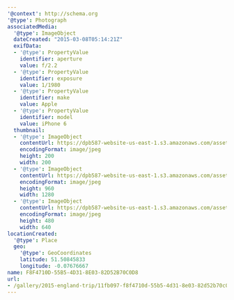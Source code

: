 ```yaml
---
'@context': http://schema.org
'@type': Photograph
associatedMedia:
  '@type': ImageObject
  dateCreated: "2015-03-08T05:14:21Z"
  exifData:
  - '@type': PropertyValue
    identifier: aperture
    value: f/2.2
  - '@type': PropertyValue
    identifier: exposure
    value: 1/1980
  - '@type': PropertyValue
    identifier: make
    value: Apple
  - '@type': PropertyValue
    identifier: model
    value: iPhone 6
  thumbnail:
  - '@type': ImageObject
    contentUrl: https://dpb587-website-us-east-1.s3.amazonaws.com/asset/gallery/2015-england-trip/11fb097-f8f4710d-55b5-4d31-8e03-82d52b70c0d8~200x200.jpg
    encodingFormat: image/jpeg
    height: 200
    width: 200
  - '@type': ImageObject
    contentUrl: https://dpb587-website-us-east-1.s3.amazonaws.com/asset/gallery/2015-england-trip/11fb097-f8f4710d-55b5-4d31-8e03-82d52b70c0d8~1280.jpg
    encodingFormat: image/jpeg
    height: 960
    width: 1280
  - '@type': ImageObject
    contentUrl: https://dpb587-website-us-east-1.s3.amazonaws.com/asset/gallery/2015-england-trip/11fb097-f8f4710d-55b5-4d31-8e03-82d52b70c0d8~640w.jpg
    encodingFormat: image/jpeg
    height: 480
    width: 640
locationCreated:
  '@type': Place
  geo:
    '@type': GeoCoordinates
    latitude: 51.50845833
    longitude: -0.07676667
name: F8F4710D-55B5-4D31-8E03-82D52B70C0D8
url:
- /gallery/2015-england-trip/11fb097-f8f4710d-55b5-4d31-8e03-82d52b70c0d8.html
---
```

